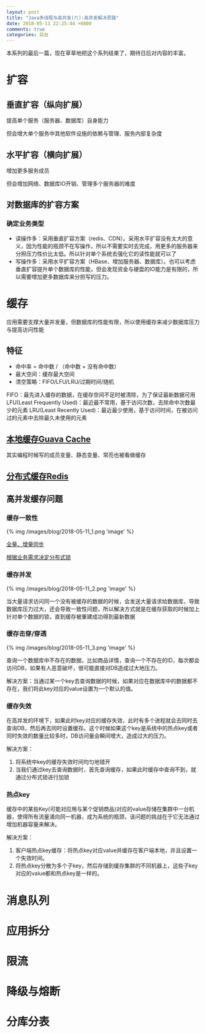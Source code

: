 ```yaml
---
layout: post
title: "Java多线程与高并发(六):高并发解决思路"
date: 2018-05-11 22:25:44 +0800
comments: true
categories: 后台
---
```


本系列的最后一篇，现在草草地把这个系列结束了，期待日后对内容的丰富。

<!-- more -->

# 扩容
## 垂直扩容（纵向扩展）
提高单个服务（服务器、数据库）自身能力

但会增大单个服务中其他软件设施的依赖与管理、服务内部复杂度

## 水平扩容（横向扩展）
增加更多服务成员

但会增加网络、数据库IO开销、管理多个服务器的难度

## 对数据库的扩容方案
### 确定业务类型
* 读操作多：采用垂直扩容方案（redis、CDN）。采用水平扩容没有太大的意义，因为性能的瓶颈不在写操作，所以不需要实时去完成，用更多的服务器来分担压力性价比太低。所以针对单个系统去强化它的读性能就可以了
* 写操作多：采用水平扩容方案（HBase、增加服务器、数据库）。也可以考虑垂直扩容提升单个数据库的性能，但会发现资金与硬盘的IO能力是有限的，所以需要增加更多数据库来分担写的压力。

# 缓存
应用需要支撑大量并发量，但数据库的性能有限，所以使用缓存来减少数据库压力与提高访问性能
## 特征
* 命中率 = 命中数 / （命中数 + 没有命中数）
* 最大空间：缓存最大空间
* 清空策略：FIFO/LFU/LRU/过期时间/随机

FIFO：最先进入缓存的数据，在缓存空间不足时被清除，为了保证最新数据可用  
LFU(Least Frequently Used)：最近最不常用，基于访问次数，去除命中次数最少的元素
LRU(Least Recently Used)：最近最少使用，基于访问时间，在被访问过的元素中去除最久未使用的元素

## [本地缓存Guava Cache](http://shift-alt-ctrl.iteye.com/blog/2193617)
其实编程时候写的成员变量、静态变量、常亮也被看做缓存

## [分布式缓存Redis](http://www.runoob.com/redis/redis-intro.html)

## 高并发缓存问题
### 缓存一致性

{% img /images/blog/2018-05-11_1.png 'image' %}

[全量、增量同步](https://www.zhihu.com/question/36413559)

[根据业务需求决定分布式锁](https://ouyblog.com/2017/04/Redis%E7%BC%93%E5%AD%98%E6%95%B0%E6%8D%AE%E4%B8%80%E8%87%B4%E6%80%A7)

### 缓存并发

{% img /images/blog/2018-05-11_2.png 'image' %}

当大量请求访问同一个没有被缓存的数据的时候，会发送大量请求给数据库，导致数据库压力过大，还会导致一致性问题，所以解决方式就是在缓存获取的时候加上针对单个数据的锁，直到缓存被重建成功得到最新数据

### 缓存击穿/穿透 

{% img /images/blog/2018-05-11_3.png 'image' %}

查询一个数据库中不存在的数据，比如商品详情，查询一个不存在的ID，每次都会访问DB，如果有人恶意破坏，很可能直接对DB造成过大地压力。

解决方案：当通过某一个key去查询数据的时候，如果对应在数据库中的数据都不存在，我们将此key对应的value设置为一个默认的值。

### 缓存失效
在高并发的环境下，如果此时key对应的缓存失效，此时有多个进程就会去同时去查询DB，然后再去同时设置缓存。这个时候如果这个key是系统中的热点key或者同时失效的数量比较多时，DB访问量会瞬间增大，造成过大的压力。

解决方案：

1. 将系统中key的缓存失效时间均匀地错开　　
2. 当我们通过key去查询数据时，首先查询缓存，如果此时缓存中查询不到，就通过分布式锁进行加锁

### 热点key
缓存中的某些Key(可能对应用与某个促销商品)对应的value存储在集群中一台机器，使得所有流量涌向同一机器，成为系统的瓶颈，该问题的挑战在于它无法通过增加机器容量来解决。

解决方案：

1. 客户端热点key缓存：将热点key对应value并缓存在客户端本地，并且设置一个失效时间。
2. 将热点key分散为多个子key，然后存储到缓存集群的不同机器上，这些子key对应的value都和热点key是一样的。

# 消息队列
# 应用拆分
# 限流
# 降级与熔断
# 分库分表